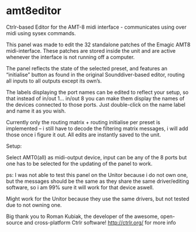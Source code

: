 amt8editor
==========

Ctrlr-based Editor for the AMT-8 midi interface - communicates using over midi using sysex commands.

This panel was made to edit the 32 standalone patches of the Emagic AMT8 midi-interface. These patches are stored inside the unit and are active whenever the interface is not running off a computer.

The panel reflects the state of the selected preset, and features an “initialise” button as found in the original Sounddiver-based editor, routing all inputs to all outputs except its own’s.

The labels displaying the port names can be edited to reflect your setup, so that instead of in/out 1… in/out 8 you can make them display the names of the devices connected to those ports. Just double-click on the name label and name it as you wish.

Currently only the routing matrix + routing initialise per preset is implemented – i still have to decode the filtering matrix messages, i will add those once i figure it out.
All edits are instantly saved to the unit.

Setup:

Select AMT0(all) as midi-output device, input can be any of the 8 ports but one has to be selected for the updating of the panel to work.

ps: I was not able to test this panel on the Unitor because i do not own one, but the messages should be the same as they share the same driver/editing software, so i am 99% sure it will work for that device aswell.

Might work for the Unitor because they use the same drivers, but not tested due to not owning one.

Big thank you to Roman Kubiak, the developer of the awesome, open-source and cross-platform Ctrlr software!
http://ctrlr.org/ for more info

